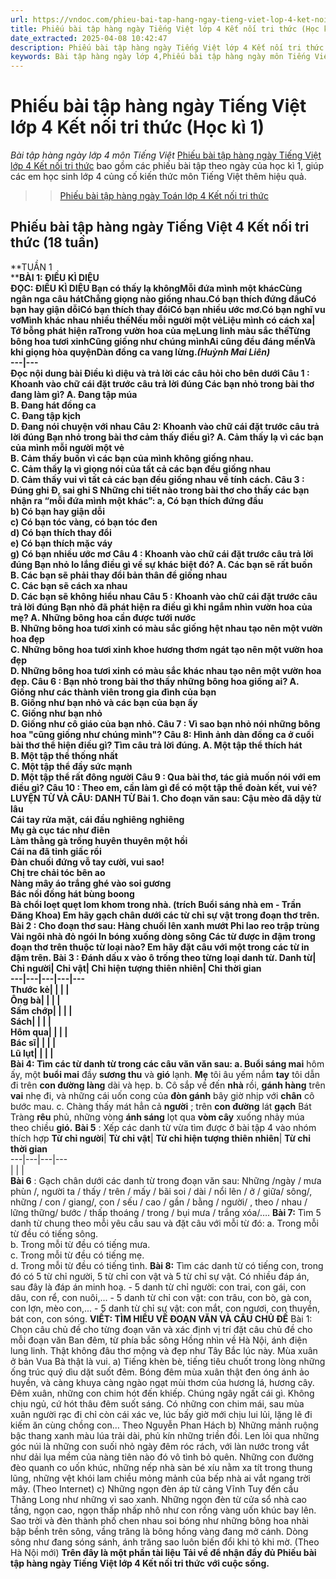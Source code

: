 ```yaml
---
url: https://vndoc.com/phieu-bai-tap-hang-ngay-tieng-viet-lop-4-ket-noi-tri-thuc-335899
title: Phiếu bài tập hàng ngày Tiếng Việt lớp 4 Kết nối tri thức (Học kì 1) - Bài tập hàng ngày lớp 4 môn Tiếng Việt - VnDoc.com
date_extracted: 2025-04-08 10:42:47
description: Phiếu bài tập hàng ngày Tiếng Việt lớp 4 Kết nối tri thức với cuộc sống bao gồm các phiếu bài tập theo ngày của học kì 1 và học kì 2 giúp các em học sinh lớp 4 củng cố kiến thức.
keywords: Bài tập hàng ngày lớp 4,Phiếu bài tập hàng ngày môn Tiếng Việt 4 sách Kết nối tri thức,Phiếu bài tập hàng ngày Tiếng Việt 4 Kết nối tri thức,Bài tập hàng ngày lớp 4 môn Tiếng Việt,Bài tập hàng ngày môn Tiếng Việt 4,Phiếu bài tập ngày Tiếng Việt 4
---
```


# Phiếu bài tập hàng ngày Tiếng Việt lớp 4 Kết nối tri thức \(Học kì 1\)
_Bài tập hàng ngày lớp 4 môn Tiếng Việt_
[Phiếu bài tập hàng ngày Tiếng Việt lớp 4 Kết nối tri thức](<https://vndoc.com/bai-tap-hang-ngay-lop-4-ket-noi-tri-thuc>) bao gồm các phiếu bài tập theo ngày của học kì 1, giúp các em học sinh lớp 4 củng cố kiến thức môn Tiếng Việt thêm hiệu quả.
>> [Phiếu bài tập hàng ngày Toán lớp 4 Kết nối tri thức](<https://vndoc.com/phieu-bai-tap-hang-ngay-toan-lop-4-ket-noi-tri-thuc-335894>)
## Phiếu bài tập hàng ngày Tiếng Việt 4 Kết nối tri thức \(18 tuần\)
**TUẦN 1  
****BÀI 1: ĐIỀU KÌ DIỆU  
****ĐỌC: ĐIỀU KÌ DIỆU**
Bạn có thấy lạ khôngMỗi đứa mình một khácCùng ngân nga câu hátChẳng giọng nào giống nhau.Có bạn thích đứng đầuCó bạn hay giận dỗiCó bạn thích thay đổiCó bạn nhiều ước mơ.Có bạn nghĩ vu vơMình khác nhau nhiều thếNếu mỗi người một vẻLiệu mình có cách xa| Tớ bỗng phát hiện raTrong vườn hoa của mẹLung linh màu sắc thếTừng bông hoa tươi xinhCũng giống như chúng mìnhAi cũng đều đáng mếnVà khi giọng hòa quyệnDàn đồng ca vang lừng._\(Huỳnh Mai Liên\)_  
---|---  
Đọc nội dung bài Điều kì diệu và trả lời các câu hỏi cho bên dưới
**Câu 1** : Khoanh vào chữ cái đặt trước câu trả lời đúng
Các bạn nhỏ trong bài thơ đang làm gì?
A. Đang tập múa  
B. Đang hát đồng ca  
C. Đang tập kịch  
D. Đang nói chuyện với nhau
**Câu 2:** Khoanh vào chữ cái đặt trước câu trả lời đúng
Bạn nhỏ trong bài thơ cảm thấy điều gì?
A. Cảm thấy lạ vì các bạn của mình mỗi người một vẻ  
B. Cảm thấy buồn vì các bạn của mình không giống nhau.  
C. Cảm thấy lạ vì giọng nói của tất cả các bạn đều giống nhau  
D. Cảm thấy vui vì tất cả các bạn đều giống nhau về tính cách.
**Câu 3** : Đúng ghi Đ, sai ghi S
Những chi tiết nào trong bài thơ cho thấy các bạn nhận ra “mỗi đứa mình một khác”:
a, Có bạn thích đứng đầu  
b\) Có bạn hay giận dỗi  
c\) Có bạn tóc vàng, có bạn tóc đen  
d\) Có bạn thích thay đổi  
e\) Có bạn thích mặc váy  
g\) Có bạn nhiều ước mơ
**Câu 4** : Khoanh vào chữ cái đặt trước câu trả lời đúng
Bạn nhỏ lo lắng điều gì về sự khác biệt đó?
A. Các bạn sẽ rất buồn  
B. Các bạn sẽ phải thay đổi bản thân để giống nhau  
C. Các bạn sẽ cách xa nhau  
D. Các bạn sẽ không hiểu nhau
**Câu 5** : Khoanh vào chữ cái đặt trước câu trả lời đúng
Bạn nhỏ đã phát hiện ra điều gì khi ngắm nhìn vườn hoa của mẹ?
A. Những bông hoa cần được tưới nước  
B. Những bông hoa tươi xinh có màu sắc giống hệt nhau tạo nên một vườn hoa đẹp  
C. Những bông hoa tươi xinh khoe hương thơm ngát tạo nên một vườn hoa đẹp  
D. Những bông hoa tươi xinh có màu sắc khác nhau tạo nên một vườn hoa đẹp.
**Câu 6** : Bạn nhỏ trong bài thơ thấy những bông hoa giống ai?
A. Giống như các thành viên trong gia đình của bạn  
B. Giống như bạn nhỏ và các bạn của bạn ấy  
C. Giống như bạn nhỏ  
D. Giống như cô giáo của bạn nhỏ.
**Câu 7** : Vì sao bạn nhỏ nói những bông hoa "cũng giống như chúng mình"?
**Câu 8:** Hình ảnh dàn đồng ca ở cuối bài thơ thể hiện điều gì? Tìm câu trả lời đúng.
A. Một tập thể thích hát  
B. Một tập thể thống nhất  
C. Một tập thể đầy sức mạnh  
D. Một tập thể rất đông người
**Câu 9** : Qua bài thơ, tác giả muốn nói với em điều gì?
**Câu 10** : Theo em, cần làm gì để có một tập thể đoàn kết, vui vẻ?
**LUYỆN TỪ VÀ CÂU: DANH TỪ**
**Bài 1.** Cho đoạn văn sau:
Cậu mèo đã dậy từ lâu  
Cái tay rửa mặt, cái đầu nghiêng nghiêng  
Mụ gà cục tác như điên  
Làm thằng gà trống huyên thuyên một hồi  
Cái na đã tỉnh giấc rồi  
Đàn chuối đứng vỗ tay cười, vui sao\!  
Chị tre chải tóc bên ao  
Nàng mây áo trắng ghé vào soi gương  
Bác nồi đồng hát bùng boong  
Bà chổi loẹt quẹt lom khom trong nhà.
\(trích Buổi sáng nhà em - Trần Đăng Khoa\)
Em hãy gạch chân dưới các từ chỉ sự vật trong đoạn thơ trên.
**Bài 2** : Cho đoạn thơ sau:
**Hàng chuối** lên xanh mướt
**Phi lao** reo trập trùng
Vài **ngôi nhà** đỏ ngói
In bóng xuống **dòng sông**
Các từ được in đậm trong đoạn thơ trên thuộc từ loại nào? Em hãy đặt câu với một trong các từ in đậm trên.
**Bài 3** : Đánh dấu x vào ô trống theo từng loại danh từ.
Danh từ| Chỉ người| Chỉ vật| Chỉ hiện tượng thiên nhiên| Chỉ thời gian  
---|---|---|---|---  
Thước kẻ| | | |   
Ông bà| | | |   
Sấm chớp| | | |   
Sách| | | |   
Hôm qua| | | |   
Bác sĩ| | | |   
Lũ lụt| | | |   
**Bài 4:** Tìm các từ danh từ trong các câu văn văn sau:
a**. Buổi sáng mai** hôm ấy, một **buổi mai** đầy **sương thu** và **gió** lạnh. **Mẹ** tôi âu yếm nắm **tay** tôi dẫn đi trên **con đường làng** dài và hẹp.
b. Cô sắp về đến **nhà** rồi, **gánh hàng** trên **vai** nhẹ đi, và những cái uốn cong của **đòn gánh** bây giờ nhịp với **chân** cô bước mau.
c. Chàng thấy mát hẳn cả **người** ; trên **con đường** lát **gạch** Bát Tràng **rêu** phủ, những vòng **ánh sáng** lọt qua **vòm cây** xuống nhảy múa theo chiều **gió.**
**Bài 5** : Xếp các danh từ vừa tìm được ở bài tập 4 vào nhóm thích hợp
**Từ chỉ người**| **Từ chỉ vật**| **Từ chỉ hiện tượng thiên nhiên**| **Từ chỉ thời gian**  
---|---|---|---  
| | |   
**Bài 6** : Gạch chân dưới các danh từ trong đoạn văn sau:
Những /ngày / mưa phùn /, người ta / thấy / trên / mấy / bãi soi / dài / nổi lên / ở / giữa/ sông/, những / con / giang/, con / sếu / cao / gần / bằng / người/ , theo / nhau / lững thững/ bước / thấp thoáng / trong / bụi mưa / trắng xóa/….
**Bài 7:** Tìm 5 danh từ chung theo mỗi yêu cầu sau và đặt câu với mỗi từ đó:
a. Trong mỗi từ đều có tiếng sông.  
b. Trong mỗi từ đều có tiếng mưa.  
c. Trong mỗi từ đều có tiếng mẹ.  
d. Trong mỗi từ đều có tiếng tình.
**Bài 8:** Tìm các danh từ có tiếng con, trong đó có 5 từ chỉ người, 5 từ chỉ con vật và 5 từ chỉ sự vật.
Có nhiều đáp án, sau đây là đáp án minh hoạ.
\- 5 danh từ chỉ người: con trai, con gái, con dâu, con rể, con nuôi,...
\- 5 danh từ chỉ con vật: con trâu, con bò, gà con, con lợn, mèo con,...
\- 5 danh từ chỉ sự vật: con mắt, con ngươi, con thuyền, bát con, con sóng.
**VIẾT: TÌM HIỂU VỀ ĐOẠN VĂN VÀ CÂU CHỦ ĐỀ**
Bài 1: Chọn câu chủ đề cho từng đoạn văn và xác định vị trí đặt câu chủ đề cho mỗi đoạn văn
Ban đêm, từ phía bắc sông Hồng nhìn về Hà Nội, ánh điện lung linh.
Thật không đâu thơ mộng và đẹp như Tây Bắc lúc này.
Mùa xuân ở bản Vua Bà thật là vui.
a\) Tiếng khèn bè, tiếng tiêu chuốt trong lòng những ống trúc quý dìu dặt suốt đêm. Bóng đêm mùa xuân thật đen óng ánh ảo huyền, và càng khuya càng ngào ngạt mùi thơm của hương lá, hương cây. Đêm xuân, những con chim hót đến khiếp. Chúng ngây ngất cái gì. Không chịu ngủ, cứ hót thâu đêm suốt sáng. Có những con chim mái, sau mùa xuân người rạc đi chỉ còn cái xác ve, lúc bấy giờ mới chịu lui lủi, lặng lẽ đi kiếm ăn cùng chồng con…
Theo Nguyễn Phan Hách
b\) Những mảnh ruộng bậc thang xanh màu lúa trải dài, phủ kín những triền đồi. Len lỏi qua những góc núi là những con suối nhỏ ngày đêm róc rách, với làn nước trong vắt như dải lụa mềm của nàng tiên nào đó vô tình bỏ quên. Những con đường đèo quanh co uốn khúc, những nếp nhà sàn bé xíu nằm xa tít trong thung lũng, những vệt khói lam chiều mỏng mảnh của bếp nhà ai vắt ngang trời mây.
\(Theo Internet\)
c\) Những ngọn đèn áp từ cảng Vĩnh Tuy đến cầu Thăng Long như những vì sao xanh. Những ngọn đèn từ cửa sổ nhà cao tầng, ngọn cao, ngọn thấp nhấp nhô như con rồng vàng uốn khúc bay lên. Sao trời và đèn thành phố chen nhau soi bóng như những bông hoa nhài bập bềnh trên sông, vầng trăng là bông hồng vàng đang mở cánh. Dòng sông như đang sóng sánh, ánh trăng sao luôn biến đổi khi tỏ khi mờ.
\(Theo Hà Nội mới\)
**Trên đây là một phần tài liệu**
**Tải về để nhận đầy đủ Phiếu bài tập hàng ngày Tiếng Việt lớp 4 Kết nối tri thức với cuộc sống.**
